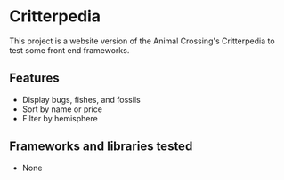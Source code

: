 # Critterpedia

This project is a website version of the Animal Crossing's Critterpedia to test some front end frameworks.

## Features

- Display bugs, fishes, and fossils
- Sort by name or price
- Filter by hemisphere

## Frameworks and libraries tested

- None